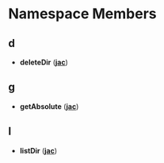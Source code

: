 
# Namespace Members



## d

* **deleteDir** ([**jac**](namespacejac.md))


## g

* **getAbsolute** ([**jac**](namespacejac.md))


## l

* **listDir** ([**jac**](namespacejac.md))





